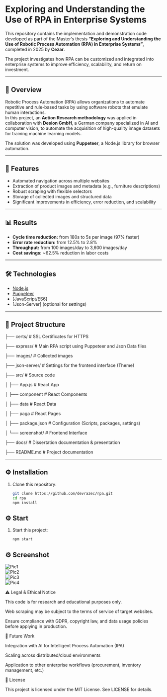 # Exploring and Understanding the Use of RPA in Enterprise Systems

This repository contains the implementation and demonstration code developed as part of the Master’s thesis **“Exploring and Understanding the Use of Robotic Process Automation (RPA) in Enterprise Systems”**, completed in 2025 by **Cezar**.  

The project investigates how RPA can be customized and integrated into enterprise systems to improve efficiency, scalability, and return on investment.  

---

## 📖 Overview

Robotic Process Automation (RPA) allows organizations to automate repetitive and rule-based tasks by using software robots that emulate human interactions.  
In this project, an **Action Research methodology** was applied in collaboration with **Desion GmbH**, a German company specialized in AI and computer vision, to automate the acquisition of high-quality image datasets for training machine learning models.  

The solution was developed using **Puppeteer**, a Node.js library for browser automation.  

---

## 🚀 Features

- Automated navigation across multiple websites  
- Extraction of product images and metadata (e.g., furniture descriptions)  
- Robust scraping with flexible selectors  
- Storage of collected images and structured data  
- Significant improvements in efficiency, error reduction, and scalability  

---

## 📊 Results

- **Cycle time reduction:** from 180s to 5s per image (97% faster)  
- **Error rate reduction:** from 12.5% to 2.8%  
- **Throughput:** from 100 images/day to 3,600 images/day  
- **Cost savings:** ~62.5% reduction in labor costs  

---

## 🛠️ Technologies

- [Node.js](https://nodejs.org/)  
- [Puppeteer](https://pptr.dev/)  
- [JavaScript/ES6]  
- [Json-Server] (optional for settings)  

---

## 📂 Project Structure

├── certs/ # SSL Certificates for HTTPS

├── express/ # Main RPA script using Puppeteer and Json Data files

├── images/ # Collected images

├── json-server/ # Settings for the frontend interface (Theme)

├── src/ # Source code

│ ├── App.js # React App

│ ├── component # React Components

│ ├── data # React Data

│ ├── paga # React Pages

│ ├── package.json # Configuration (Scripts, packages, settings)

│ └── screenshot/ # Frontend Interface

├── docs/ # Dissertation documentation & presentation

├── README.md # Project documentation

---

## ⚙️ Installation

1. Clone this repository:
   ```bash
   git clone https://github.com/devrazec/rpa.git
   cd rpa
   npm install


## ⚙️ Start

1. Start this project:
   ```bash
   npm start

## ⚙️ Screenshot

![Pic1](./src/screenshot/data_source.png)  
![Pic2](./src/screenshot/data_url.png)  
![Pic3](./src/screenshot/data_image.png)  
![Pic4](./src/screenshot/stored_image.png)  


⚠️ Legal & Ethical Notice

This code is for research and educational purposes only.

Web scraping may be subject to the terms of service of target websites.

Ensure compliance with GDPR, copyright law, and data usage policies before applying in production.


📌 Future Work

Integration with AI for Intelligent Process Automation (IPA)

Scaling across distributed/cloud environments

Application to other enterprise workflows (procurement, inventory management, etc.)


📜 License

This project is licensed under the MIT License. See LICENSE for details.
